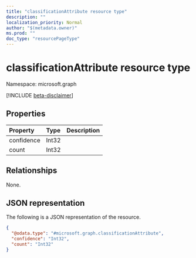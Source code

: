 ```yaml
---
title: "classificationAttribute resource type"
description: ""
localization_priority: Normal
author: "$(metadata.owner)"
ms.prod: ""
doc_type: "resourcePageType"
---
```


# classificationAttribute resource type

Namespace: microsoft.graph

[!INCLUDE [beta-disclaimer](../../includes/beta-disclaimer.md)]

## Properties

| Property   | Type  | Description |
| :--------- | :---- | :---------- |
| confidence | Int32 |             |
| count      | Int32 |             |

## Relationships

None.

## JSON representation

The following is a JSON representation of the resource.

<!-- {
  "blockType": "resource",
  "@odata.type": "microsoft.graph.classificationAttribute",
}
-->

```json
{
  "@odata.type": "#microsoft.graph.classificationAttribute",
  "confidence": "Int32",
  "count": "Int32"
}
```
